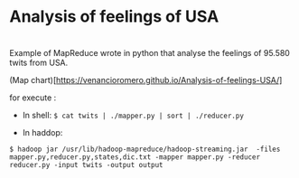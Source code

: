 # Analysis of feelings of USA
#
#
Example of MapReduce wrote in python that analyse the feelings of 95.580 twits from USA.

(Map chart)[https://venancioromero.github.io/Analysis-of-feelings-USA/]

for execute : 

- In shell:
```$ cat twits | ./mapper.py | sort | ./reducer.py```

- In haddop:

```$ hadoop jar /usr/lib/hadoop-mapreduce/hadoop-streaming.jar  -files mapper.py,reducer.py,states,dic.txt -mapper mapper.py -reducer reducer.py -input twits -output output ```

